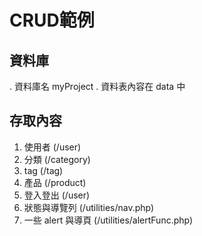 # CRUD範例
## 資料庫
. 資料庫名 myProject
. 資料表內容在 data 中
## 存取內容
1. 使用者 (/user)
2. 分類 (/category)
3. tag (/tag)
4. 產品 (/product)
5. 登入登出 (/user)
6. 狀態與導覽列 (/utilities/nav.php)
7. 一些 alert 與導頁 (/utilities/alertFunc.php)